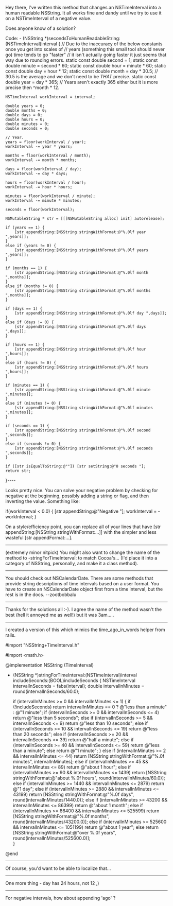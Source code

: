 Hey there, I've written this method that changes an NSTimeInterval into a human readable NSString. It all works fine and dandy until we try to use it on a NSTimeInterval of a negative value.

Does anyone know of a solution?

Code:
    - (NSString *)secondsToHumanReadableString:(NSTimeInterval)interval
{
	// Due to the inaccuracy of the below constants once you get into scales of 
	// years (something this small tool should never go) time tends to go "faster" 
	// it isn't actually going faster it just seems that way due to rounding errors.
	static const double second = 1;
	static const double minute = second * 60;
	static const double hour = minute * 60;
	static const double day = hour * 12;
	static const double month = day * 30.5; // 30.5 is the average and we don't need to be *THAT* precise.
	static const double year = day * 365; // Years aren't exactly 365 either but it is more precise then ^month * 12.
	
	NSTimeInterval workInterval = interval;
	
	double years = 0;
	double months = 0;
	double days = 0;
	double hours = 0;
	double minutes = 0;
	double seconds = 0;
	
	// Year.
	years = floor(workInterval / year);
	workInterval -= year * years;
	
	months = floor(workInterval / month);
	workInterval -= month * months;
	
	days = floor(workInterval / day);
	workInterval -= day * days;
	
	hours = floor(workInterval / hour);
	workInterval -= hour * hours;
	
	minutes = floor(workInterval / minute);
	workInterval -= minute * minutes;
	
	seconds = floor(workInterval);
	
	NSMutableString * str = [[[NSMutableString alloc] init] autorelease];
	
	if (years == 1) {
		[str appendString:[NSString stringWithFormat:@"%.0lf year ",years]];
	}
	else if (years != 0) {
		[str appendString:[NSString stringWithFormat:@"%.0lf years ",years]];
	}
	
	if (months == 1) {
		[str appendString:[NSString stringWithFormat:@"%.0lf month ",months]];
	}
	else if (months != 0) {
		[str appendString:[NSString stringWithFormat:@"%.0lf months ",months]];
	}
	
	if (days == 1) {
		[str appendString:[NSString stringWithFormat:@"%.0lf day ",days]];
	}
	else if (days != 0) {
		[str appendString:[NSString stringWithFormat:@"%.0lf days ",days]];
	}
	
	if (hours == 1) {
		[str appendString:[NSString stringWithFormat:@"%.0lf hour ",hours]];
	}
	else if (hours != 0) {
		[str appendString:[NSString stringWithFormat:@"%.0lf hours ",hours]];
	}
	
	if (minutes == 1) {
		[str appendString:[NSString stringWithFormat:@"%.0lf minute ",minutes]];
	}
	else if (minutes != 0) {
		[str appendString:[NSString stringWithFormat:@"%.0lf minutes ",minutes]];
	}
	
	if (seconds == 1) {
		[str appendString:[NSString stringWithFormat:@"%.0lf second ",seconds]];
	}
	else if (seconds != 0) {
		[str appendString:[NSString stringWithFormat:@"%.0lf seconds ",seconds]];
	}
	
	if ([str isEqualToString:@""]) [str setString:@"0 seconds "];
	return str;
}----

Looks pretty nice. You can solve your negative problem by checking for negative at the beginning, possibly adding a string or flag, and then inverting the value. Something like:

    
if(workInterval < 0.0)
{
   [str appendString:@"Negative "];
   workInterval = -workInterval;
}


On a style/efficiency point, you can replace all of your lines that have     [str appendString:[NSString stringWithFormat:...]] with the simpler and less wasteful     [str appendFormat:...].

----

(extremely minor nitpick) You might also want to change the name of the method to -stringForTimeInterval: to match Cocoa's... (I'd place it into a category of NSString, personally, and make it a class method).

----

You should check out NSCalendarDate. There are some methods that provide string descriptions of time intervals based on a user format. You have to create an NSCalendarDate object first from a time interval, but the rest is in the docs. --zootbobbalu

---- 

Thanks for the solutions all :-). I agree the name of the method wasn't the best (hell it annoyed me as well!) but it was 3am.....

----

I created a version of this which mimics the time_ago_in_words helper from rails.

    
#import "NSString+TimeInterval.h"

#import <math.h>

@implementation NSString (TimeInterval)

+ (NSString *)stringForTimeInterval:(NSTimeInterval)interval includeSeconds:(BOOL)includeSeconds
{
  NSTimeInterval intervalInSeconds = fabs(interval);
  double intervalInMinutes = round(intervalInSeconds/60.0);
  
  if (intervalInMinutes >= 0 && intervalInMinutes <= 1)
  {
    if (!includeSeconds) return intervalInMinutes == 0 ? @"less than a minute" : @"1 minute";
    if (intervalInSeconds >= 0 && intervalInSeconds <= 4) return @"less than 5 seconds";
    else if (intervalInSeconds >= 5 && intervalInSeconds <= 9) return @"less than 10 seconds";
    else if (intervalInSeconds >= 10 && intervalInSeconds <= 19) return @"less than 20 seconds";
    else if (intervalInSeconds >= 20 && intervalInSeconds <= 39) return @"half a minute";
    else if (intervalInSeconds >= 40 && intervalInSeconds <= 59) return @"less than a minute";
    else return @"1 minute";
  }
  else if (intervalInMinutes >= 2 && intervalInMinutes <= 44) return [NSString stringWithFormat:@"%.0f minutes", intervalInMinutes];
  else if (intervalInMinutes >= 45 && intervalInMinutes <= 89) return @"about 1 hour";
  else if (intervalInMinutes >= 90 && intervalInMinutes <= 1439) return [NSString stringWithFormat:@"about %.0f hours", round(intervalInMinutes/60.0)];
  else if (intervalInMinutes >= 1440 && intervalInMinutes <= 2879) return @"1 day";
  else if (intervalInMinutes >= 2880 && intervalInMinutes <= 43199) return [NSString stringWithFormat:@"%.0f days", round(intervalInMinutes/1440.0)];
  else if (intervalInMinutes >= 43200 && intervalInMinutes <= 86399) return @"about 1 month";
  else if (intervalInMinutes >= 86400 && intervalInMinutes <= 525599) return [NSString stringWithFormat:@"%.0f months", round(intervalInMinutes/43200.0)];
  else if (intervalInMinutes >= 525600 && intervalInMinutes <= 1051199) return @"about 1 year";
  else
    return [NSString stringWithFormat:@"over %.0f years", round(intervalInMinutes/525600.0)];    
}

@end


----

Of course, you'd want to be able to localize that...

----

One more thing - day has 24 hours, not 12 ,)

----
For negative intervals, how about appending 'ago' ?
